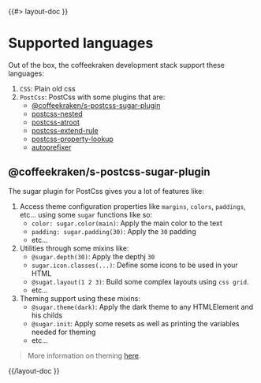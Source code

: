 <!--
/**
 * @name            Languages
 * @namespace       doc.css
 * @type            Markdown
 * @platform        md
 * @status          stable
 * @menu            Documentation / CSS           /doc/css/languages
 *
 * @since           2.0.0
 * @author    Olivier Bossel <olivier.bossel@gmail.com> (https://coffeekraken.io)
 */
-->

{{#> layout-doc }}

# Supported languages

Out of the box, the coffeekraken development stack support these languages:

1. `CSS`: Plain old css
2. `PostCss`: PostCss with some plugins that are:
   - [@coffeekraken/s-postcss-sugar-plugin](/@coffeekraken/s-postcss-sugar-plugin/doc/readme)
   - [postcss-nested](https://github.com/postcss/postcss-nested)
   - [postcss-atroot](https://www.npmjs.com/package/postcss-atroot)
   - [postcss-extend-rule](https://github.com/csstools/postcss-extend-rule)
   - [postcss-property-lookup](https://github.com/simonsmith/postcss-property-lookup)
   - [autoprefixer](https://github.com/postcss/autoprefixer)

## @coffeekraken/s-postcss-sugar-plugin

The sugar plugin for PostCss gives you a lot of features like:

1. Access theme configuration properties like `margins`, `colors`, `paddings`, etc... using some `sugar` functions like so:
   - `color: sugar.color(main)`: Apply the main color to the text
   - `padding: sugar.padding(30)`: Apply the `30` padding
   - etc...
2. Utilities through some mixins like:
   - `@sugar.depth(30)`: Apply the depthj `30`
   - `sugar.icon.classes(...)`: Define some icons to be used in your HTML
   - `@sugat.layout(1 2 3)`: Build some complex layouts using `css grid`.
   - etc...
3. Theming support using these mixins:
   - `@sugar.theme(dark)`: Apply the dark theme to any HTMLElement and his childs
   - `@sugar.init`: Apply some resets as well as printing the variables needed for theming
   - etc...

> More information on theming [here](/doc/css/theming).

{{/layout-doc }}
